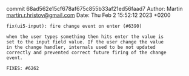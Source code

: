 commit 68ad562e15cf678af675c855b33af21ed56faad7
Author: Martin <martin.r.hristov@gmail.com>
Date:   Thu Feb 2 15:52:12 2023 +0200

    fix(ui5-input): fire change event on enter (#6390)
    
    when the user types something then hits enter the value is
    set to the input field value. If the user change the value
    in the change handler, internals used to be not updated
    correctly and prevented correct future firing of the change
    event.
    
    FIXES: #6262
